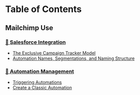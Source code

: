 # Table of Contents

## Mailchimp Use

### [🔗 Salesforce Integration](mailchimp-use/salesforce-integration/README.md)
  * [The Exclusive Campaign Tracker Model](mailchimp-use/salesforce-integration/exclusive-campaign-tracker-model.md)
  * [Automation Names, Segmentations, and Naming Structure](mailchimp-use/salesforce-integration/automation-names-segmentations-and-structure.md)
### [🤖 Automation Management](mailchimp-use/automation-management/README.md)
  * [Triggering Automations](mailchimp-use/automation-management/triggering-automations.md)
  * [Create a Classic Automation](mailchimp-use/automation-management/create-a-classic-automation.md)